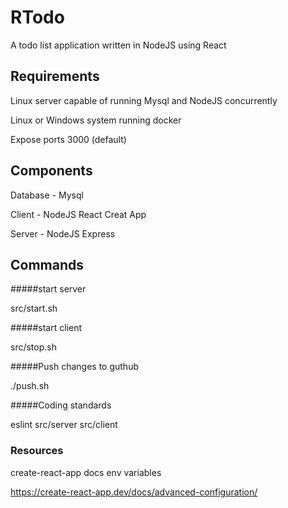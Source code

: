 # RTodo

A todo list application written in NodeJS using React

## Requirements

Linux server capable of running Mysql and NodeJS concurrently

Linux or Windows system running docker

Expose ports 3000 (default)

## Components

Database - Mysql

Client - NodeJS React Creat App

Server - NodeJS Express

## Commands

#####start server

src/start.sh

#####start client

src/stop.sh

#####Push changes to guthub

./push.sh

#####Coding standards

eslint src/server src/client

### Resources

create-react-app docs env variables

https://create-react-app.dev/docs/advanced-configuration/
